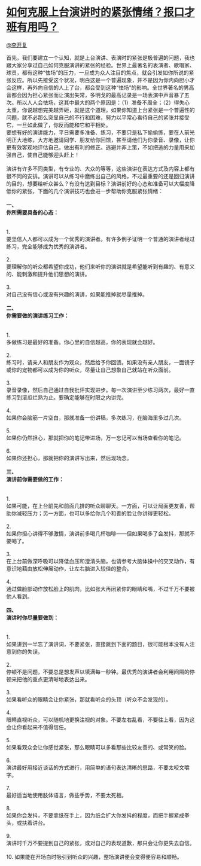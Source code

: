 
#  [如何克服上台演讲时的紧张情绪？报口才班有用吗？](https://zhihu.com/questions/19679597)



[@李开复](https://zhihu.com/people/043ff01e5d03c529c268d50f388012c2)

 首先，我们要建立一个认知，就是上台演讲、表演时的紧张是极普遍的问题，我也跟大家分享过自己如何克服演讲的紧张的经验。世界上最著名的表演者、歌唱家、球员，都有这种“怯场”的压力，一旦成为众人注目的焦点，就会引发如你所说的紧张反应。所以先接受这个状况，明白这是一个普遍现象，并不是因为你内向胆小才会这样，再外向自信的人上了台，都会受到这种“怯场”的影响。全世界著名的男高音都会因为担心紧张而让演出失常，多明戈的最高记录是一场表演中声音暴了五次。所以人人会怯场，这其中最大的两个原因是：（1）准备不周全；（2）得失心太重，你说越想完美越弄砸，就是这个道理。如果你知道上台紧张是一个普遍性的问题，就不必那么突显自己的不行和困难，努力以平常心看待自己的紧张并接受它，一旦如此做了，你反而能和它和平相处。<br>要想有好的演讲能力，平日需要多准备、练习，不要只是私下偷偷练，要在人前光明正大地练，大方地邀请同学、朋友给你回馈，甚至请他们为你录音、录像，让你更有效客观地评估自己，做出有利的修正。逃避并非上策，不如把逃的力量用来加强自己，使自己能够迎头赶上！<br><br>演讲有许多不同类型，有专业的、大众的等等，这些演讲在表达方式及内容上都有很不同的安排。演讲可以从练习中磨练出自己的风格，不过最重要的还是回归演讲的目的，想要给听众甚么？有没有达到目标？演讲前好的心态和准备可以大幅度降低你的紧张，下面的几个演讲技巧也会进一步帮助你克服紧张情绪：<br><br><b>一、                  <br></b><b>你所需要具备的心态：<br></b><br><br>1.        <br>要坚信人人都可以成为一个优秀的演讲者。有许多例子证明一个普通的演讲者经过练习，完全能够成为优秀的演讲者。<br><br>2.        <br>要理解你的听众都希望你成功，他们来听你的演讲就是希望能听到有趣的、有意义的、能刺激和提升他们思想的演讲。<br><br>3.        <br>对自己没有信心或没有兴趣的演讲，如果能推掉就尽量推掉。<br><br><b>二、                  <br></b><b>你需要做的演讲练习工作：<br></b><br><br>1.        <br>多做练习是最好的准备。你心里的自信越高，你的表现就会越好。<br><br>2.        <br>练习时，请亲人和朋友作为观众，然后给予你回馈。如果没有亲人朋友，一面镜子或你的宠物都可以成为你的听众，尽量让自己想象自己就站在听众面前。<br><br>3.        <br>录音录像，然后自己通过自我批评实现进步。每一次演讲至少练习两次，最好一直练习到滚瓜烂熟为止。要确定能够在时限之内讲完。<br><br>4.        <br>如果你会脑筋一片空白，那就准备一份讲稿，多次练习，在脑海里多过几次。<br><br>5.        <br>如果你仍然担心，那就把你的笔记带进场，万一忘记可以当场查看你的笔记。<br><br>6.        <br>如果你还担心，那就把你的演讲写出来，然后现场念。<br><br><b>三、                  <br></b><b>演讲前你需要做的工作：<br></b><br><br>1.        <br>如果可能，在上台前先和前面几排的听众聊聊天。一方面，可以让局面更友善，帮助你减轻压力；另一方面，也可以多给你几个和善的脸让你讲得更轻松。<br><br>2.        <br>如果你担心讲得不够激情，演讲前多喝几杯咖啡——但如果喝多了会发抖，那就不要喝了。<br><br>3.        <br>在上台前做深呼吸可以降低血压和澄清头脑。也请参考大脑体操中的交叉动作，有意识地藉由放松伸展动作，让左右脑进入较佳的整合。<br><br>4.        <br>通过做脸部动作放松脸上的肌肉，比如张大再闭紧你的眼睛和嘴，不过千万不要被他人看到。<br><br><b>四、                  <br></b><b>演讲时你尽量要做到：<br></b><br><br>1.        <br>如果讲到一半忘了演讲词，不要紧张，直接跳到下面的题目，很可能根本没有人注意到你的失误。<br><br>2.        <br>停顿不是问题，不要总是想发声以填满每一秒钟。最优秀的演讲者会利用间隔的停顿来把他的重点更清晰地表达出来。<br><br>3.        <br>如果看听众的眼睛会让你紧张，那就看听众的头顶（听众不会发现的）。<br><br>4.        <br>眼睛直视听众，可以随机地更换注视的对象。不要左右乱看，不要往上看，因为这会让你看起来不值得信任。<br><br>5.        <br>如果看观众会让你感觉紧张，那么眼睛可以多看那些比较友善的、或常笑的脸。<br><br>6.        <br>演讲最好用接近谈话的方式进行，用简单的语句表达清晰的思路，不要太咬文嚼字。<br><br>7.        <br>最好适当地使用肢体语言，做些手势，不要太死板。<br><br>8.        <br>如果你会发抖，不要拿纸在手上，因为纸会扩大你发抖的程度，而把手握紧成拳头，或扶着讲台。<br><br>9.        <br>演讲时千万不要提到自己的紧张，或对自己的表现道歉，那只会让你更失去自信。<br><br>10.     如果能在开场白时吸引到听众的兴趣，整场演讲便会变得便容易和顺畅。 